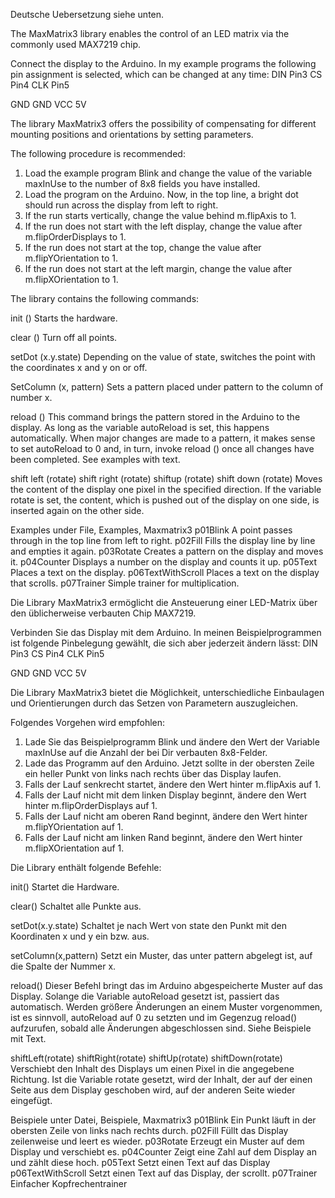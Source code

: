 Deutsche Uebersetzung siehe unten.

The MaxMatrix3 library enables the control of an LED matrix via the commonly used MAX7219 chip.

Connect the display to the Arduino. In my example programs the following pin assignment is selected, which can be changed at any time:
DIN Pin3
CS Pin4
CLK Pin5

GND GND
VCC 5V



The library MaxMatrix3 offers the possibility of compensating for different mounting positions and orientations by setting parameters.

The following procedure is recommended:
1. Load the example program Blink and change the value of the variable maxInUse to the number of 8x8 fields you have installed.
2. Load the program on the Arduino. Now, in the top line, a bright dot should run across the display from left to right.
3. If the run starts vertically, change the value behind m.flipAxis to 1.
4. If the run does not start with the left display, change the value after m.flipOrderDisplays to 1.
5. If the run does not start at the top, change the value after m.flipYOrientation to 1.
6. If the run does not start at the left margin, change the value after m.flipXOrientation to 1.




The library contains the following commands:

init ()
Starts the hardware.

clear ()
Turn off all points.

setDot (x.y.state)
Depending on the value of state, switches the point with the coordinates x and y on or off.

SetColumn (x, pattern)
Sets a pattern placed under pattern to the column of number x.

reload ()
This command brings the pattern stored in the Arduino to the display. As long as the variable autoReload is set, this happens automatically. When major changes are made to a pattern, it makes sense to set autoReload to 0 and, in turn, invoke reload () once all changes have been completed. See examples with text.

shift left (rotate)
shift right (rotate)
shiftup (rotate)
shift down (rotate)
Moves the content of the display one pixel in the specified direction. If the variable rotate is set, the content, which is pushed out of the display on one side, is inserted again on the other side.




Examples under File, Examples, Maxmatrix3
p01Blink A point passes through in the top line from left to right.
p02Fill Fills the display line by line and empties it again.
p03Rotate Creates a pattern on the display and moves it.
p04Counter Displays a number on the display and counts it up.
p05Text Places a text on the display.
p06TextWithScroll Places a text on the display that scrolls.
p07Trainer Simple trainer for multiplication.





﻿Die Library MaxMatrix3 ermöglicht die Ansteuerung einer LED-Matrix über den üblicherweise verbauten Chip MAX7219.

Verbinden Sie das Display mit dem Arduino. In meinen Beispielprogrammen ist folgende Pinbelegung gewählt, die sich aber jederzeit ändern lässt:
DIN	Pin3
CS	Pin4
CLK	Pin5

GND	GND
VCC	5V



Die Library MaxMatrix3 bietet die Möglichkeit, unterschiedliche Einbaulagen und Orientierungen durch das Setzen von Parametern auszugleichen.

Folgendes Vorgehen wird empfohlen:
1. Lade Sie das Beispielprogramm Blink und ändere den Wert der Variable maxInUse auf die Anzahl der bei Dir verbauten 8x8-Felder.
2. Lade das Programm auf den Arduino. Jetzt sollte in der obersten Zeile ein heller Punkt von links nach rechts über das Display laufen.
3. Falls der Lauf senkrecht startet, ändere den Wert hinter m.flipAxis auf 1.
4. Falls der Lauf nicht mit dem linken Display beginnt, ändere den Wert hinter m.flipOrderDisplays auf 1.
5. Falls der Lauf nicht am oberen Rand beginnt, ändere den Wert hinter m.flipYOrientation auf 1.
6. Falls der Lauf nicht am linken Rand beginnt, ändere den Wert hinter m.flipXOrientation auf 1.




Die Library enthält folgende Befehle:

init()
Startet die Hardware.

clear()
Schaltet alle Punkte aus.

setDot(x.y.state)
Schaltet je nach Wert von state den Punkt mit den Koordinaten x und y ein bzw. aus.

setColumn(x,pattern)
Setzt ein Muster, das unter pattern abgelegt ist, auf die Spalte der Nummer x.

reload()
Dieser Befehl bringt das im Arduino abgespeicherte Muster auf das Display. Solange die Variable autoReload gesetzt ist, passiert das automatisch. Werden größere Änderungen an einem Muster vorgenommen, ist es sinnvoll, autoReload auf 0 zu setzten und im Gegenzug reload() aufzurufen, sobald alle Änderungen abgeschlossen sind. Siehe Beispiele mit Text.

shiftLeft(rotate)
shiftRight(rotate)
shiftUp(rotate)
shiftDown(rotate)
Verschiebt den Inhalt des Displays um einen Pixel in die angegebene Richtung. Ist die Variable rotate gesetzt, wird der Inhalt, der auf der einen Seite aus dem Display geschoben wird, auf der anderen Seite wieder eingefügt.




Beispiele unter Datei, Beispiele, Maxmatrix3
p01Blink	Ein Punkt läuft in der obersten Zeile von links nach rechts durch.
p02Fill	Füllt das Display zeilenweise und leert es wieder.
p03Rotate	Erzeugt ein Muster auf dem Display und verschiebt es.
p04Counter	Zeigt eine Zahl auf dem Display an und zählt diese hoch.
p05Text	Setzt einen Text auf das Display
p06TextWithScroll	Setzt einen Text auf das Display, der scrollt.
p07Trainer	Einfacher Kopfrechentrainer
